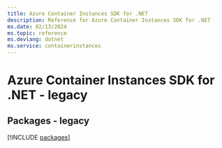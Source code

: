 ```yaml
---
title: Azure Container Instances SDK for .NET
description: Reference for Azure Container Instances SDK for .NET
ms.date: 02/13/2024
ms.topic: reference
ms.devlang: dotnet
ms.service: containerinstances
---
```

# Azure Container Instances SDK for .NET - legacy
## Packages - legacy
[!INCLUDE [packages](container-instances-index.md)]